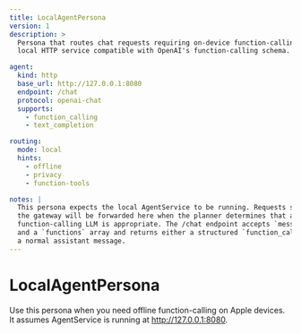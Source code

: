 ```yaml
---
title: LocalAgentPersona
version: 1
description: >
  Persona that routes chat requests requiring on-device function-calling to a
  local HTTP service compatible with OpenAI's function-calling schema.

agent:
  kind: http
  base_url: http://127.0.0.1:8080
  endpoint: /chat
  protocol: openai-chat
  supports:
    - function_calling
    - text_completion

routing:
  mode: local
  hints:
    - offline
    - privacy
    - function-tools

notes: |
  This persona expects the local AgentService to be running. Requests sent to
  the gateway will be forwarded here when the planner determines that a local
  function-calling LLM is appropriate. The /chat endpoint accepts `messages`
  and a `functions` array and returns either a structured `function_call` or
  a normal assistant message.
---
```


# LocalAgentPersona

Use this persona when you need offline function-calling on Apple devices.
It assumes AgentService is running at http://127.0.0.1:8080.


